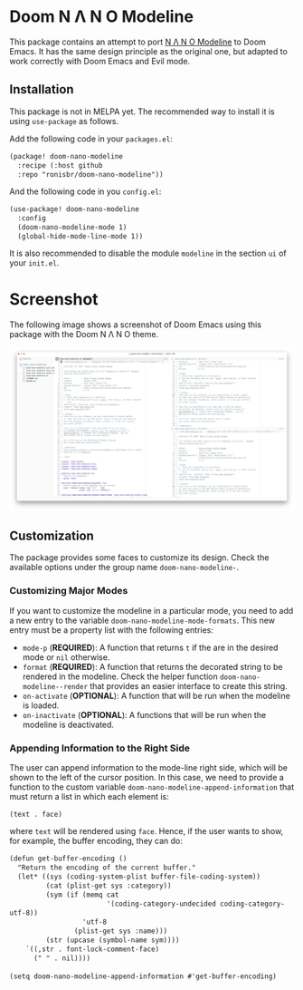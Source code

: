 # Doom N Λ N O Modeline

This package contains an attempt to port [N Λ N O
Modeline](https://github.com/rougier/nano-modeline) to Doom Emacs. It has the
same design principle as the original one, but adapted to work correctly with
Doom Emacs and Evil mode.

## Installation

This package is not in MELPA yet. The recommended way to install it is using
`use-package` as follows.

Add the following code in your `packages.el`:

```emacs-lisp
(package! doom-nano-modeline
  :recipe (:host github
  :repo "ronisbr/doom-nano-modeline"))
```

And the following code in you `config.el`:

``` emacs-lisp
(use-package! doom-nano-modeline
  :config
  (doom-nano-modeline-mode 1)
  (global-hide-mode-line-mode 1))
```

It is also recommended to disable the module `modeline` in the section `ui` of
your `init.el`.

# Screenshot

The following image shows a screenshot of Doom Emacs using this package with the
Doom N Λ N O theme.

![Screenshot](./screenshots/screenshot_01.png)

## Customization

The package provides some faces to customize its design. Check the available
options under the group name `doom-nano-modeline-`.

### Customizing Major Modes

If you want to customize the modeline in a particular mode, you need to add a
new entry to the variable `doom-nano-modeline-mode-formats`. This new entry must
be a property list with the following entries:

- `mode-p` (**REQUIRED**): A function that returns `t` if the are in the desired
  mode or `nil` otherwise.
- `format` (**REQUIRED**): A function that returns the decorated string to be
  rendered in the modeline. Check the helper function
  `doom-nano-modeline--render` that provides an easier interface to create this
  string.
- `on-activate` (**OPTIONAL**): A function that will be run when the modeline is
  loaded.
- `on-inactivate` (**OPTIONAL**): A functions that will be run when the modeline
  is deactivated.

### Appending Information to the Right Side

The user can append information to the mode-line right side, which will be shown
to the left of the cursor position. In this case, we need to provide a function
to the custom variable `doom-nano-modeline-append-information` that must return
a list in which each element is:

```
(text . face)
```

where `text` will be rendered using `face`. Hence, if the user wants to show,
for example, the buffer encoding, they can do:

```emacs-lisp
(defun get-buffer-encoding ()
  "Return the encoding of the current buffer."
  (let* ((sys (coding-system-plist buffer-file-coding-system))
         (cat (plist-get sys :category))
         (sym (if (memq cat
                        '(coding-category-undecided coding-category-utf-8))
                  'utf-8
                (plist-get sys :name)))
         (str (upcase (symbol-name sym))))
    `((,str . font-lock-comment-face)
      (" " . nil))))

(setq doom-nano-modeline-append-information #'get-buffer-encoding)
```

